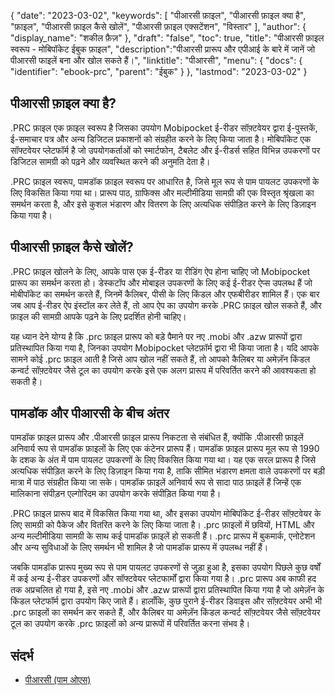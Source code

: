 {
"date": "2023-03-02",
  "keywords": [
"पीआरसी फ़ाइल",
"पीआरसी फ़ाइल क्या है",
"फ़ाइल",
"पीआरसी फ़ाइल कैसे खोलें",
"पीआरसी फ़ाइल एक्सटेंशन",
"विस्तार"
],
  "author": {
"display_name": "शकील फ़ैज़"
},
"draft": "false",
"toc": true,
"title": "पीआरसी फ़ाइल स्वरूप - मोबिपॉकेट ईबुक फ़ाइल",
  "description":"पीआरसी प्रारूप और एपीआई के बारे में जानें जो पीआरसी फाइलें बना और खोल सकते हैं।",
"linktitle": "पीआरसी",
  "menu": {
    "docs": {
      "identifier": "ebook-prc",
"parent": "ईबुक"
}
},
"lastmod": "2023-03-02"
}

## पीआरसी फ़ाइल क्या है?

.PRC फ़ाइल एक फ़ाइल स्वरूप है जिसका उपयोग Mobipocket ई-रीडर सॉफ़्टवेयर द्वारा ई-पुस्तकें, ई-समाचार पत्र और अन्य डिजिटल प्रकाशनों को संग्रहीत करने के लिए किया जाता है। मोबिपॉकेट एक सॉफ्टवेयर प्लेटफॉर्म है जो उपयोगकर्ताओं को स्मार्टफोन, टैबलेट और ई-रीडर्स सहित विभिन्न उपकरणों पर डिजिटल सामग्री को पढ़ने और व्यवस्थित करने की अनुमति देता है।

.PRC फ़ाइल स्वरूप, पामडॉक फ़ाइल स्वरूप पर आधारित है, जिसे मूल रूप से पाम पायलट उपकरणों के लिए विकसित किया गया था। प्रारूप पाठ, ग्राफिक्स और मल्टीमीडिया सामग्री की एक विस्तृत श्रृंखला का समर्थन करता है, और इसे कुशल भंडारण और वितरण के लिए अत्यधिक संपीड़ित करने के लिए डिज़ाइन किया गया है।

## पीआरसी फ़ाइल कैसे खोलें?

.PRC फ़ाइल खोलने के लिए, आपके पास एक ई-रीडर या रीडिंग ऐप होना चाहिए जो Mobipocket प्रारूप का समर्थन करता हो। डेस्कटॉप और मोबाइल उपकरणों के लिए कई ई-रीडर ऐप्स उपलब्ध हैं जो मोबीपॉकेट का समर्थन करते हैं, जिनमें कैलिबर, पीसी के लिए किंडल और एफबीरीडर शामिल हैं। एक बार जब आप ई-रीडर ऐप इंस्टॉल कर लेते हैं, तो आप ऐप का उपयोग करके .PRC फ़ाइल खोल सकते हैं, और फ़ाइल की सामग्री आपके पढ़ने के लिए प्रदर्शित होनी चाहिए।

यह ध्यान देने योग्य है कि .prc फ़ाइल प्रारूप को बड़े पैमाने पर नए .mobi और .azw प्रारूपों द्वारा प्रतिस्थापित किया गया है, जिनका उपयोग Mobipocket प्लेटफ़ॉर्म द्वारा भी किया जाता है। यदि आपके सामने कोई .prc फ़ाइल आती है जिसे आप खोल नहीं सकते हैं, तो आपको कैलिबर या अमेज़ॅन किंडल कन्वर्ट सॉफ़्टवेयर जैसे टूल का उपयोग करके इसे एक अलग प्रारूप में परिवर्तित करने की आवश्यकता हो सकती है।

## पामडॉक और पीआरसी के बीच अंतर

पामडॉक फ़ाइल प्रारूप और .पीआरसी फ़ाइल प्रारूप निकटता से संबंधित हैं, क्योंकि .पीआरसी फ़ाइलें अनिवार्य रूप से पामडॉक फ़ाइलों के लिए एक कंटेनर प्रारूप हैं। पामडॉक फ़ाइल प्रारूप मूल रूप से 1990 के दशक के अंत में पाम पायलट उपकरणों के लिए विकसित किया गया था। यह एक सरल प्रारूप है जिसे अत्यधिक संपीड़ित करने के लिए डिज़ाइन किया गया है, ताकि सीमित भंडारण क्षमता वाले उपकरणों पर बड़ी मात्रा में पाठ संग्रहीत किया जा सके। पामडॉक फ़ाइलें अनिवार्य रूप से सादा पाठ फ़ाइलें हैं जिन्हें एक मालिकाना संपीड़न एल्गोरिदम का उपयोग करके संपीड़ित किया गया है।

.PRC फ़ाइल प्रारूप बाद में विकसित किया गया था, और इसका उपयोग मोबिपॉकेट ई-रीडर सॉफ़्टवेयर के लिए सामग्री को पैकेज और वितरित करने के लिए किया जाता है। .prc फ़ाइलों में छवियों, HTML और अन्य मल्टीमीडिया सामग्री के साथ कई पामडॉक फ़ाइलें हो सकती हैं। .prc प्रारूप में बुकमार्क, एनोटेशन और अन्य सुविधाओं के लिए समर्थन भी शामिल है जो पामडॉक प्रारूप में उपलब्ध नहीं हैं।

जबकि पामडॉक प्रारूप मुख्य रूप से पाम पायलट उपकरणों से जुड़ा हुआ है, इसका उपयोग पिछले कुछ वर्षों में कई अन्य ई-रीडर उपकरणों और सॉफ्टवेयर प्लेटफार्मों द्वारा किया गया है। .prc प्रारूप अब काफी हद तक अप्रचलित हो गया है, इसे नए .mobi और .azw प्रारूपों द्वारा प्रतिस्थापित किया गया है जो अमेज़ॅन के किंडल प्लेटफॉर्म द्वारा उपयोग किए जाते हैं। हालाँकि, कुछ पुराने ई-रीडर डिवाइस और सॉफ़्टवेयर अभी भी .prc फ़ाइलों का समर्थन कर सकते हैं, और कैलिबर या अमेज़ॅन किंडल कन्वर्ट सॉफ़्टवेयर जैसे सॉफ़्टवेयर टूल का उपयोग करके .prc फ़ाइलों को अन्य प्रारूपों में परिवर्तित करना संभव है।

## संदर्भ
* [पीआरसी (पाम ओएस)](https://en.wikipedia.org/wiki/PRC_(Palm_OS))


